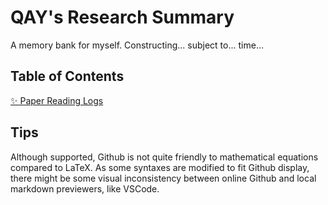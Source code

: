 # QAY's Research Summary
A memory bank for myself. Constructing... subject to... time...

## Table of Contents
[✨ Paper Reading Logs](./Paper_Reading/README.md)

## Tips
Although supported, Github is not quite friendly to mathematical equations compared to LaTeX. As some syntaxes are modified to fit Github display, there might be some visual inconsistency between online Github and local markdown previewers, like VSCode.